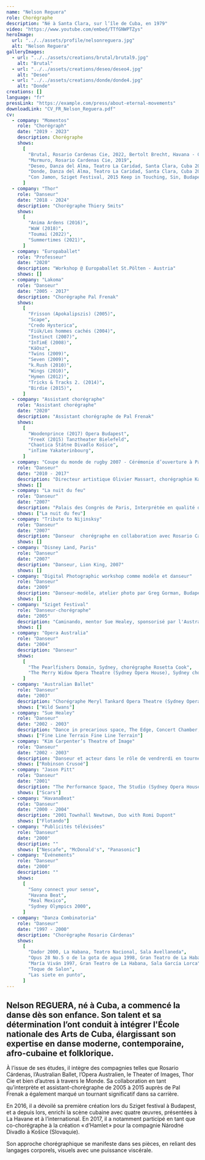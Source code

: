 ```yaml
---
name: "Nelson Reguera"
role: Chorégraphe
description: "Né à Santa Clara, sur l’île de Cuba, en 1979"
video: "https://www.youtube.com/embed/TTfGNWPTZys"
heroImage:
  url: "../../assets/profile/nelsonreguera.jpg"
  alt: "Nelson Reguera"
galleryImages:
  - url: "../../assets/creations/brutal/brutal9.jpg"
    alt: "Brutal"
  - url: "../../assets/creations/deseo/deseo4.jpg"
    alt: "Deseo"
  - url: "../../assets/creations/donde/donde4.jpg"
    alt: "Donde"
creations: []
language: "fr"
pressLink: "https://example.com/press/about-eternal-movements"
downloadLink: "CV_FR_Nelson_Reguera.pdf"
cv:
  - company: "Momentos"
    role: "Chorégraph"
    date: "2019 - 2023"
    description: Chorégraphe
    shows:
      [
        "Brutal, Rosario Cardenas Cie, 2022, Bertolt Brecht, Havana - Cuba",
        "Murmuro, Rosario Cardenas Cie, 2019",
        "Deseo, Danza del Alma, Teatro La Caridad, Santa Clara, Cuba 2018",
        "Donde, Danza del Alma, Teatro La Caridad, Santa Clara, Cuba 2017",
        "Con Jamon, Sziget Festival, 2015 Keep in Touching, Sin, Budapest, Hungary",
      ]
  - company: "Thor"
    role: "Danseur"
    date: "2018 - 2024"
    description: "Chorégraphe Thiery Smits"
    shows:
      [
        "Anima Ardens (2016)",
        "WaW (2018)",
        "Toumaï (2022)",
        "Summertimes (2021)",
      ]
  - company: "Europaballet"
    role: "Professeur"
    date: "2020"
    description: "Workshop @ Europaballet St.Pölten - Austria"
    shows: []
  - company: "Lakoma"
    role: "Danseur"
    date: "2005 - 2017"
    description: "Chorégraphe Pal Frenak"
    shows:
      [
        "Frisson (Apokalipszis) (2005)",
        "Scape",
        "Credo Hysterica",
        "Fiúk/Les hommes cachés (2004)",
        "Instinct (2007)",
        "InTimE (2008)",
        "KáOsz",
        "Twins (2009)",
        "Seven (2009)",
        "k.Rush (2010)",
        "Wings (2010)",
        "Hymen (2012)",
        "Tricks & Tracks 2. (2014)",
        "Birdie (2015)",
      ]
  - company: "Assistant chorégraphe"
    role: "Assistant chorégraphe"
    date: "2020"
    description: "Assistant chorégraphe de Pal Frenak"
    shows:
      [
        "Woodenprince (2017) Opera Budapest",
        "FreeX (2015) Tanztheater Bielefeld",
        "Chaotica Štátne Divadlo Košice",
        "inTime Yakaterinbourg",
      ]
  - company: "Coupe du monde de rugby 2007 - Cérémonie d’ouverture à Paris"
    role: "Danseur"
    date: "2010 - 2017"
    description: "Directeur artistique Olivier Massart, chorégraphie Kader Belarbi"
    shows: []
  - company: "La nuit du feu"
    role: "Danseur"
    date: "2007"
    description: "Palais des Congrès de Paris, Interprétée en qualité de soliste"
    shows: ["La nuit du feu"]
  - company: "Tribute to Nijinsksy"
    role: "Danseur"
    date: "2007"
    description: "Danseur  chorégraphe en collaboration avec Rosario Cardenas Eclaireur, Paris"
    shows: []
  - company: "Disney Land, Paris"
    role: "Danseur"
    date: "2007"
    description: "Danseur, Lion King, 2007"
    shows: []
  - company: "Digital Photographic workshop comme modèle et danseur"
    role: "Danseur"
    date: "2009"
    description: "Danseur-modèle, atelier photo par Greg Gorman, Budapest, 2009"
    shows: []
  - company: "Sziget Festival"
    role: "Danseur-chorégraphe"
    date: "2005"
    description: "Caminando, mentor Sue Healey, sponsorisé par l'Australian Council for the Arts"
    shows: []
  - company: "Opera Australia"
    role: "Danseur"
    date: "2004"
    description: "Danseur"
    shows:
      [
        "The Pearlfishers Domain, Sydney, chorégraphe Rosetta Cook",
        "The Merry Widow Opera Theatre (Sydney Opera House), Sydney chorégraphe Ross Coleman",
      ]
  - company: "Australian Ballet"
    role: "Danseur"
    date: "2003"
    description: "Chorégraphe Meryl Tankard Opera Theatre (Sydney Opera House). The State Theatre, Melbourne"
    shows: ["Wild Swans"]
  - company: "Sue Healey"
    role: "Danseur"
    date: "2002 - 2003"
    description: "Dance in precarious space, The Edge, Concert Chamber, Auckland Town Hall, New Zealand Fine Line Terrain, The Australian Choreographic Centre Performance Space, 2003 Fine Line Terrain, Bangarra Studio Theatre, Fine Line , The Studio (Sydney Opera House)"
    shows: ["Fine Line Terrain Fine Line Terrain"]
  - company: "Kim Carpenter’s Theatre of Image"
    role: "Danseur"
    date: "2002 - 2003"
    description: "Danseur et acteur dans le rôle de vendrerdi en tournée en Australie"
    shows: ["Robinson Crusoé"]
  - company: "Jason Pitt"
    role: "Danseur"
    date: "2001"
    description: "The Performance Space, The Studio (Sydney Opera House)"
    shows: ["Scars"]
  - company: "HavanaBeat"
    role: "Danseur"
    date: "2000 - 2004"
    description: "2001 Townhall Newtown, Duo with Romi Dupont"
    shows: ["Flotando"]
  - company: "Publicités télévisées"
    role: "Danseur"
    date: "2000"
    description: ""
    shows: ["Nescafe", "McDonald's", "Panasonic"]
  - company: "Événements"
    role: "Danseur"
    date: "2000"
    description: ""
    shows:
      [
        "Sony connect your sense",
        "Havana Beat",
        "Real Mexico",
        "Sydney Olympics 2000",
      ]
  - company: "Danza Combinatoria"
    role: "Danseur"
    date: "1997 - 2000"
    description: "Chorégraphe Rosario Cárdenas"
    shows:
      [
        "Dador 2000, La Habana, Teatro Nacional, Sala Avellaneda",
        "Opus 28 No.5 o de la gota de agua 1998, Gran Teatro de La Habana, Sala García Lorca",
        "María Viván 1997, Gran Teatro de La Habana, Sala García Lorca",
        "Toque de Salon",
        "Las siete en punto",
      ]
---
```


## Nelson REGUERA, né à Cuba, a commencé la danse dès son enfance. Son talent et sa détermination l’ont conduit à intégrer l'École nationale des Arts de Cuba, élargissant son expertise en danse moderne, contemporaine, afro-cubaine et folklorique.

À l’issue de ses études, il intègre des compagnies telles que Rosario Cárdenas, l’Australian Ballet, l’Opera Australien, le Theater of Images, Thor Cie et bien d’autres à travers le Monde.
Sa collaboration en tant qu’interprète et assistant-chorégraphe de 2005 à 2015 auprès de Pal Frenak a également marqué un tournant significatif dans sa carrière.

En 2016, il a dévoilé sa première création lors du Sziget festival à Budapest, et a depuis lors, enrichi la scène cubaine avec quatre œuvres, présentées à La Havane et à l’international. En 2017, il a notamment participé en tant que co-chorégraphe à la création « d’Hamlet » pour la compagnie Národné Divadlo à Košice (Slovaquie).

Son approche chorégraphique se manifeste dans ses pièces, en reliant des langages corporels, visuels avec une puissance viscérale.
